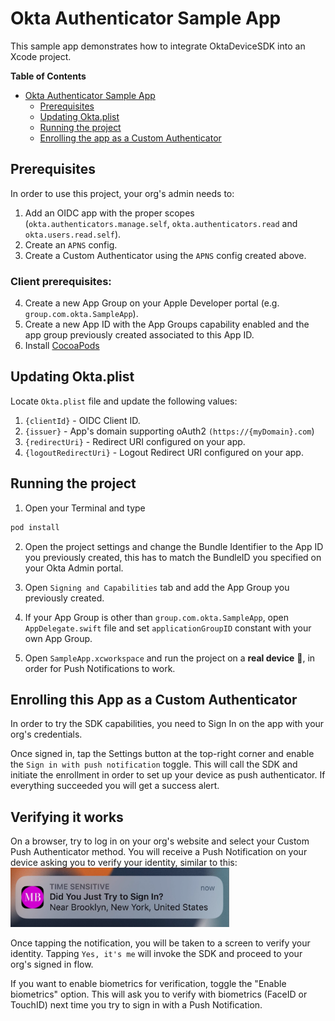 #  Okta Authenticator Sample App

This sample app demonstrates how to integrate OktaDeviceSDK into an Xcode project.

**Table of Contents**
- [Okta Authenticator Sample App](#okta-authenticator-sample-app)
  - [Prerequisites](#prerequisites)
  - [Updating Okta.plist](#updating-plist)
  - [Running the project](#running)
  - [Enrolling the app as a Custom Authenticator](#enrolling)
  
## Prerequisites
In order to use this project, your org's admin needs to:
1. Add an OIDC app with the proper scopes (`okta.authenticators.manage.self`, `okta.authenticators.read` and `okta.users.read.self`).
2. Create an `APNS` config.
3. Create a Custom Authenticator using the `APNS` config created above.

### Client prerequisites:
4. Create a new App Group on your Apple Developer portal (e.g. `group.com.okta.SampleApp`).
5. Create a new App ID with the App Groups capability enabled and the app group previously created associated to this App ID.
6. Install [CocoaPods](http://cocoapods.org)

## Updating Okta.plist
Locate `Okta.plist` file and update the following values:
1. `{clientId}` - OIDC Client ID.
2. `{issuer}` - App's domain supporting oAuth2 `(https://{myDomain}.com`)
3. `{redirectUri}` - Redirect URI configured on your app.
4. `{logoutRedirectUri}` - Logout Redirect URI configured on your app.

## Running the project
1. Open your Terminal and type
```ruby
pod install
```

2. Open the project settings and change the Bundle Identifier to the App ID you previously created, this has to match the BundleID you specified on your Okta Admin portal.

3. Open `Signing and Capabilities` tab and add the App Group you previously created.

4. If your App Group is other than `group.com.okta.SampleApp`, open `AppDelegate.swift` file and set `applicationGroupID` constant with your own App Group.

4. Open `SampleApp.xcworkspace` and run the project on a **real device** 📲, in order for Push Notifications to work.

## Enrolling this App as a Custom Authenticator

In order to try the SDK capabilities, you need to Sign In on the app with your org's credentials.

Once signed in, tap the Settings button at the top-right corner and enable the `Sign in with push notification` toggle. This will call the SDK and initiate the enrollment in order to set up your device as push authenticator. If everything succeeded you will get a success alert.

## Verifying it works
On a browser, try to log in on your org's website and select your Custom Push Authenticator method. You will receive a Push Notification on your device asking you to verify your identity, similar to this:
<img src="./docs/push.png" width="350">

Once tapping the notification, you will be taken to a screen to verify your identity. Tapping `Yes, it's me` will invoke the SDK and proceed to your org's signed in flow.


If you want to enable biometrics for verification, toggle the "Enable biometrics" option. This will ask you to verify with biometrics (FaceID or TouchID) next time you try to sign in with a Push Notification. 

